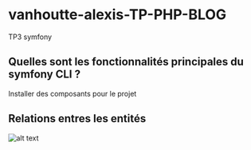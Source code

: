 # vanhoutte-alexis-TP-PHP-BLOG
TP3 symfony

## Quelles sont les fonctionnalités principales du symfony CLI ?
Installer des composants pour le projet

## Relations entres les entités
![alt text](https://cdn.discordapp.com/attachments/675774899226279939/815878173866721300/unknown.png)
